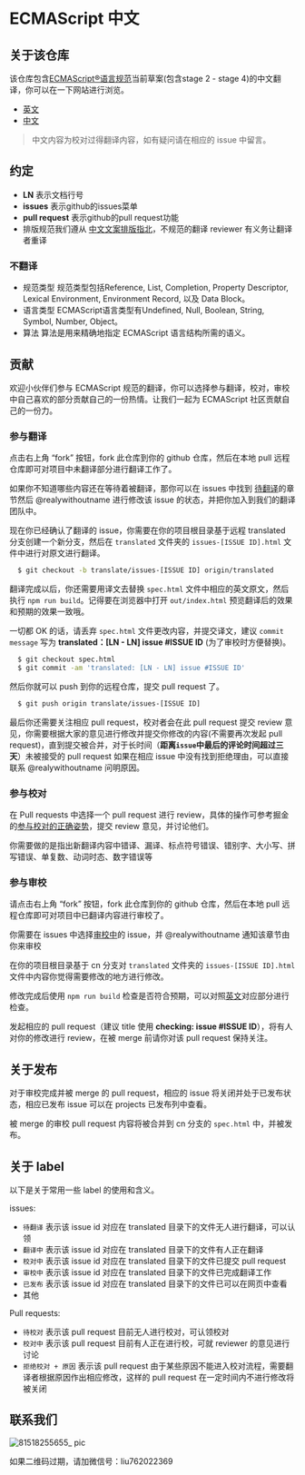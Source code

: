 
ECMAScript 中文
====

## 关于该仓库

该仓库包含[ECMAScript®语言规范](https://github.com/tc39/ecma262)当前草案(包含stage 2 - stage 4)的中文翻译，你可以在一下网站进行浏览。
- [英文](https://tc39.github.io/ecma262/)
- [中文](https://ecma262.docschina.org/)

> 中文内容为校对过得翻译内容，如有疑问请在相应的 issue 中留言。

## 约定
- **LN** 表示文档行号
- **issues** 表示github的issues菜单
- **pull request** 表示github的pull request功能
- 排版规范我们遵从 [中文文案排版指北](https://github.com/mzlogin/chinese-copywriting-guidelines/blob/Simplified/README.md)，不规范的翻译 reviewer 有义务让翻译者重译

### 不翻译
- 规范类型 规范类型包括Reference, List, Completion, Property Descriptor, Lexical Environment, Environment Record, 以及 Data Block。
- 语言类型 ECMAScript语言类型有Undefined, Null, Boolean, String, Symbol, Number, Object。
- 算法 算法是用来精确地指定 ECMAScript 语言结构所需的语义。
## 贡献

欢迎小伙伴们参与 ECMAScript 规范的翻译，你可以选择参与翻译，校对，审校中自己喜欢的部分贡献自己的一份热情。让我们一起为 ECMAScript 社区贡献自己的一份力。

### 参与翻译

点击右上角 “fork” 按钮，fork 此仓库到你的 github 仓库，然后在本地 pull 远程仓库即可对项目中未翻译部分进行翻译工作了。

如果你不知道哪些内容还在等待着被翻译，那你可以在 issues 中找到 [待翻译](https://github.com/docschina/ecma262/issues?utf8=%E2%9C%93&q=is%3Aissue+is%3Aopen+label%3A%E5%BE%85%E7%BF%BB%E8%AF%91)的章节然后 @realywithoutname 进行修改该 issue 的状态，并把你加入到我们的翻译团队中。

现在你已经确认了翻译的 issue，你需要在你的项目根目录基于远程 translated 分支创建一个新分支，然后在 `translated` 文件夹的 `issues-[ISSUE ID].html` 文件中进行对原文进行翻译。

~~~ bash
  $ git checkout -b translate/issues-[ISSUE ID] origin/translated
~~~

翻译完成以后，你还需要用译文去替换 `spec.html` 文件中相应的英文原文，然后执行 `npm run build`。记得要在浏览器中打开 `out/index.html` 预览翻译后的效果和预期的效果一致哦。

一切都 OK 的话，请丢弃 `spec.html` 文件更改内容，并提交译文，建议 `commit message` 写为 **translated：[LN - LN] issue #ISSUE ID** (为了审校时方便替换)。

~~~ bash
  $ git checkout spec.html
  $ git commit -am 'translated: [LN - LN] issue #ISSUE ID'
~~~

然后你就可以 push 到你的远程仓库，提交 pull request 了。

~~~ bash
  $ git push origin translate/issues-[ISSUE ID]
~~~

最后你还需要关注相应 pull request，校对者会在此 pull request 提交 review 意见，你需要根据大家的意见进行修改并提交你修改的内容(不需要再次发起 pull request)，直到提交被合并，对于长时间（**距离`issue`中最后的评论时间超过三天**）未被接受的 pull request 如果在相应 issue 中没有找到拒绝理由，可以直接联系 @realywithoutname 问明原因。

### 参与校对

在 Pull requests 中选择一个 pull request 进行 review，具体的操作可参考掘金的[参与校对的正确姿势](https://github.com/xitu/gold-miner/wiki/%E5%8F%82%E4%B8%8E%E6%A0%A1%E5%AF%B9%E7%9A%84%E6%AD%A3%E7%A1%AE%E5%A7%BF%E5%8A%BF)，提交 review 意见，并讨论他们。

你需要做的是指出新翻译内容中错译、漏译、标点符号错误、错别字、大小写、拼写错误、单复数、动词时态、数字错误等

### 参与审校

请点击右上角 “fork” 按钮，fork 此仓库到你的 github 仓库，然后在本地 pull 远程仓库即可对项目中已翻译内容进行审校了。

你需要在 issues 中选择[审校中](https://github.com/docschina/ecma262/labels/%E5%AE%A1%E6%A0%A1%E4%B8%AD)的 issue，并 @realywithoutname 通知该章节由你来审校

在你的项目根目录基于 cn 分支对 `translated` 文件夹的 `issues-[ISSUE ID].html` 文件中内容你觉得需要修改的地方进行修改。

修改完成后使用 `npm run build` 检查是否符合预期，可以对照[英文](https://tc39.github.io/ecma262/)对应部分进行检查。

发起相应的 pull request（建议 title 使用 **checking: issue #ISSUE ID**），将有人对你的修改进行 review，在被 merge 前请你对该 pull request 保持关注。

## 关于发布

对于审校完成并被 merge 的 pull request，相应的 issue 将关闭并处于已发布状态，相应已发布 issue 可以在 projects 已发布列中查看。

被 merge 的审校 pull request 内容将被合并到 cn 分支的 `spec.html` 中，并被发布。
## 关于 label

以下是关于常用一些 label 的使用和含义。

issues:
  - `待翻译` 表示该 issue id 对应在 translated 目录下的文件无人进行翻译，可以认领
  - `翻译中` 表示该 issue id 对应在 translated 目录下的文件有人正在翻译
  - `校对中` 表示该 issue id 对应在 translated 目录下的文件已提交 pull request
  - `审校中` 表示该 issue id 对应在 translated 目录下的文件已完成翻译工作
  - `已发布` 表示该 issue id 对应在 translated 目录下的文件已可以在网页中查看
  - 其他

Pull requests:
  - `待校对` 表示该 pull request 目前无人进行校对，可认领校对
  - `校对中` 表示该 pull request 目前有人正在进行校，可就 reviewer 的意见进行讨论
  - `拒绝校对 + 原因` 表示该 pull request 由于某些原因不能进入校对流程，需要翻译者根据原因作出相应修改，这样的 pull request 在一定时间内不进行修改将被关闭

## 联系我们

![81518255655_ pic](https://user-images.githubusercontent.com/10306332/36060706-c33e4e56-0e89-11e8-9488-ad103be18a3b.jpg)

如果二维码过期，请加微信号：liu762022369

